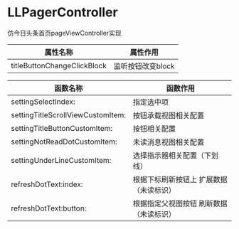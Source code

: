 # LLPagerController
 仿今日头条首页pageViewController实现

 | 属性名称 | 属性作用 |
 |---|---|
 |titleButtonChangeClickBlock|监听按钮改变block|

 | 函数名称 | 函数作用 |
 |---|---|
 |settingSelectIndex:|指定选中项|
 |settingTitleScrollViewCustomItem:|按钮承载视图相关配置|
 |settingTitleButtonCustomItem:|按钮相关配置|
 |settingNotReadDotCustomItem:|未读消息视图相关配置|
 |settingUnderLineCustomItem:|选择指示器相关配置（下划线）|
 |refreshDotText:index:|根据下标刷新按钮上 扩展数据（未读标识）|
 |refreshDotText:button:|根据指定父视图按钮 刷新数据（未读标识）|
